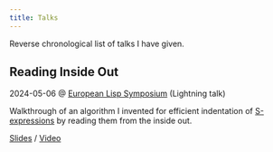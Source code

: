 ```yaml
---
title: Talks
---
```


Reverse chronological list of talks I have given.


## Reading Inside Out

<div class="date"><time datetime="2024-05-06">2024-05-06</time> @ <a href="https://european-lisp-symposium.org/2024/">European Lisp Symposium</a> (Lightning talk)</div>

Walkthrough of an algorithm I invented for efficient indentation of
[S-expressions](https://en.wikipedia.org/wiki/S-expression) by reading them from the inside out.

[Slides](reading-inside-out.pdf) / [Video](https://www.youtube.com/watch?v=2_bl1Z9k8I8)
